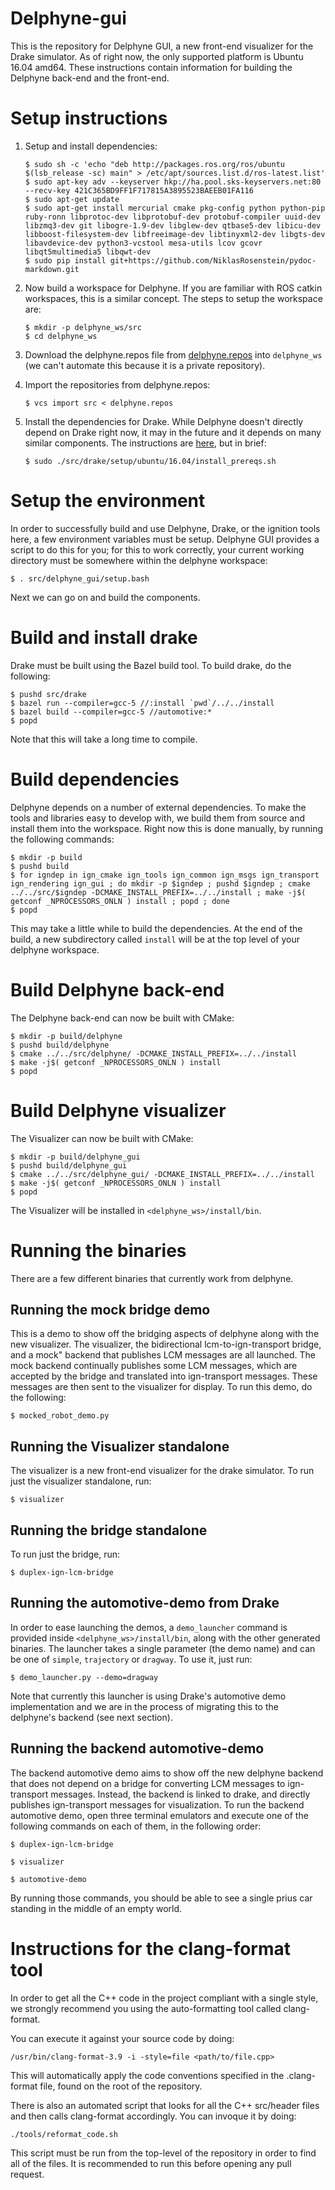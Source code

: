 # Delphyne-gui

This is the repository for Delphyne GUI, a new front-end visualizer for the
Drake simulator. As of right now, the only supported platform is
Ubuntu 16.04 amd64. These instructions contain information for building the
Delphyne back-end and the front-end.

# Setup instructions

1.  Setup and install dependencies:

    ```
    $ sudo sh -c 'echo "deb http://packages.ros.org/ros/ubuntu $(lsb_release -sc) main" > /etc/apt/sources.list.d/ros-latest.list'
    $ sudo apt-key adv --keyserver hkp://ha.pool.sks-keyservers.net:80 --recv-key 421C365BD9FF1F717815A3895523BAEEB01FA116
    $ sudo apt-get update
    $ sudo apt-get install mercurial cmake pkg-config python python-pip ruby-ronn libprotoc-dev libprotobuf-dev protobuf-compiler uuid-dev libzmq3-dev git libogre-1.9-dev libglew-dev qtbase5-dev libicu-dev libboost-filesystem-dev libfreeimage-dev libtinyxml2-dev libgts-dev libavdevice-dev python3-vcstool mesa-utils lcov gcovr libqt5multimedia5 libqwt-dev
    $ sudo pip install git+https://github.com/NiklasRosenstein/pydoc-markdown.git
    ```

1.  Now build a workspace for Delphyne. If you are familiar with ROS catkin
workspaces, this is a similar concept. The steps to setup the workspace are:

    ```
    $ mkdir -p delphyne_ws/src
    $ cd delphyne_ws
    ```

1.  Download the delphyne.repos file from [delphyne.repos](https://github.com/ToyotaResearchInstitute/delphyne-gui/blob/master/delphyne.repos) into
 `delphyne_ws` (we can't automate this because it is a private repository).

1.  Import the repositories from delphyne.repos:

    ```
    $ vcs import src < delphyne.repos
    ```

1.  Install the dependencies for Drake. While Delphyne doesn't directly depend
on Drake right now, it may in the future and it depends on many similar
components. The instructions are [here](http://drake.mit.edu/from_source.html),
but in brief:

    ```
    $ sudo ./src/drake/setup/ubuntu/16.04/install_prereqs.sh
    ```

# Setup the environment
In order to successfully build and use Delphyne, Drake, or the ignition tools
here, a few environment variables must be setup. Delphyne GUI provides a script
to do this for you; for this to work correctly, your current working directory
must be somewhere within the delphyne workspace:

```
$ . src/delphyne_gui/setup.bash
```

Next we can go on and build the components.

# Build and install drake

Drake must be built using the Bazel build tool. To build drake, do the
following:

```
$ pushd src/drake
$ bazel run --compiler=gcc-5 //:install `pwd`/../../install
$ bazel build --compiler=gcc-5 //automotive:*
$ popd
```

Note that this will take a long time to compile.

# Build dependencies

Delphyne depends on a number of external dependencies. To make the tools and
libraries easy to develop with, we build them from source and install them into
the workspace. Right now this is done manually, by running the following
commands:

```
$ mkdir -p build
$ pushd build
$ for igndep in ign_cmake ign_tools ign_common ign_msgs ign_transport ign_rendering ign_gui ; do mkdir -p $igndep ; pushd $igndep ; cmake ../../src/$igndep -DCMAKE_INSTALL_PREFIX=../../install ; make -j$( getconf _NPROCESSORS_ONLN ) install ; popd ; done
$ popd
```

This may take a little while to build the dependencies. At the end of the build,
a new subdirectory called `install` will be at the top level of your
delphyne workspace.

# Build Delphyne back-end

The Delphyne back-end can now be built with CMake:

```
$ mkdir -p build/delphyne
$ pushd build/delphyne
$ cmake ../../src/delphyne/ -DCMAKE_INSTALL_PREFIX=../../install
$ make -j$( getconf _NPROCESSORS_ONLN ) install
$ popd
```

# Build Delphyne visualizer

The Visualizer can now be built with CMake:

```
$ mkdir -p build/delphyne_gui
$ pushd build/delphyne_gui
$ cmake ../../src/delphyne_gui/ -DCMAKE_INSTALL_PREFIX=../../install
$ make -j$( getconf _NPROCESSORS_ONLN ) install
$ popd
```

The Visualizer will be installed in `<delphyne_ws>/install/bin`.

# Running the binaries

There are a few different binaries that currently work from delphyne.

## Running the mock bridge demo

This is a demo to show off the bridging aspects of delphyne along with the new
visualizer.  The visualizer, the bidirectional lcm-to-ign-transport bridge, and
a mock" backend that publishes LCM messages are all launched.  The mock backend
continually publishes some LCM messages, which are accepted by the bridge and
translated into ign-transport messages.  These messages are then sent to the
visualizer for display.  To run this demo, do the following:

```
$ mocked_robot_demo.py
```

## Running the Visualizer standalone

The visualizer is a new front-end visualizer for the drake simulator.
To run just the visualizer standalone, run:

```
$ visualizer
```

## Running the bridge standalone

To run just the bridge, run:

```
$ duplex-ign-lcm-bridge
```

## Running the automotive-demo from Drake

In order to ease launching the demos, a `demo_launcher` command is provided inside
`<delphyne_ws>/install/bin`, along with the other generated binaries. The launcher
takes a single parameter (the demo name) and can be one of `simple`, `trajectory`
or `dragway`. To use it, just run:

```
$ demo_launcher.py --demo=dragway
```

Note that currently this launcher is using Drake's automotive demo implementation
and we are in the process of migrating this to the delphyne's backend (see next
section).

## Running the backend automotive-demo

The backend automotive demo aims to show off the new delphyne backend that does
not depend on a bridge for converting LCM messages to ign-transport messages.
Instead, the backend is linked to drake, and directly publishes ign-transport
messages for visualization.  To run the backend automotive demo, open three
terminal emulators and execute one of the following commands on each of them,
in the following order:

```
$ duplex-ign-lcm-bridge
```

```
$ visualizer
```

```
$ automotive-demo
```

By running those commands, you should be able to see a single prius car standing in the middle of an empty world.


# Instructions for the clang-format tool
In order to get all the C++ code in the project compliant with a single style, we strongly recommend you using the auto-formatting tool called clang-format.

You can execute it against your source code by doing:
```
/usr/bin/clang-format-3.9 -i -style=file <path/to/file.cpp>
```
This will automatically apply the code conventions specified in the .clang-format file, found on the root of the repository.

There is also an automated script that looks for all the C++ src/header files and then calls clang-format accordingly. You can invoque it by doing:

```
./tools/reformat_code.sh
```

This script must be run from the top-level of the repository in order to find
all of the files. It is recommended to run this before opening any pull request.
